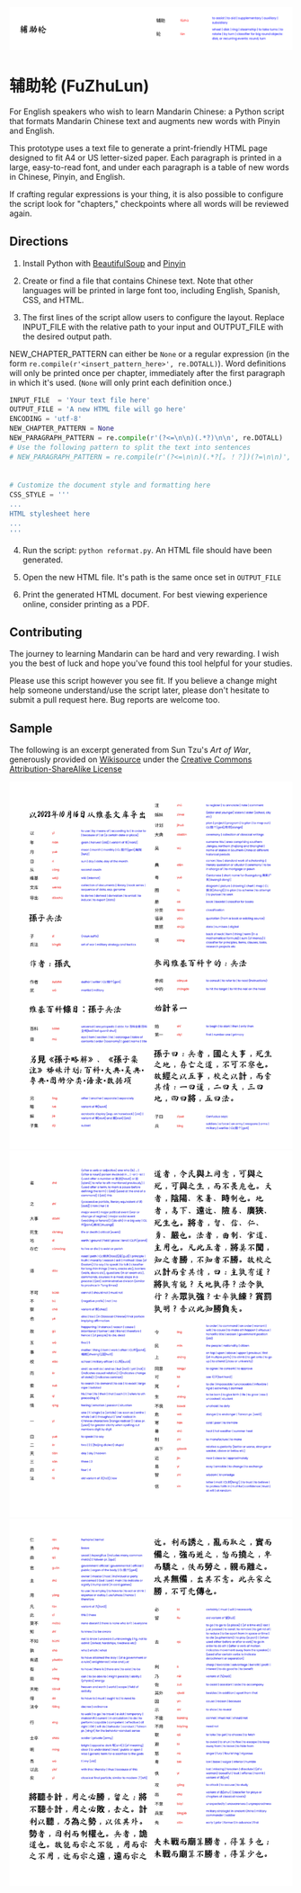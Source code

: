 ![banner](assets/banner.png)

# 辅助轮 (FuZhuLun)
For English speakers who wish to learn Mandarin Chinese: a Python script that formats Mandarin Chinese text and augments new words with Pinyin and English.

This prototype uses a text file to generate a print-friendly HTML page designed to fit A4 or US letter-sized paper. Each paragraph is printed in a large, easy-to-read font, and under each paragraph is a table of new words in Chinese, Pinyin, and English.

If crafting regular expressions is your thing, it is also possible to configure the script look for "chapters," checkpoints where all words will be reviewed again.

## Directions

1. Install Python with [BeautifulSoup](https://pypi.org/project/beautifulsoup4/) and [Pinyin](https://pypi.org/project/pinyin/)

2. Create or find a file that contains Chinese text. Note that other languages will be printed in large font too, including English, Spanish, CSS, and HTML.

3. The first lines of the script allow users to configure the layout. Replace INPUT_FILE with the relative path to your input and OUTPUT_FILE with the desired output path.

NEW_CHAPTER_PATTERN can either be `None` or a regular expression (in the form `re.compile(r'<insert_pattern_here>', re.DOTALL)`). Word definitions will only be printed once per chapter, immediately after the first paragraph in which it's used. (`None` will only print each definition once.)
```py
INPUT_FILE  = 'Your text file here'
OUTPUT_FILE = 'A new HTML file will go here'
ENCODING = 'utf-8'
NEW_CHAPTER_PATTERN = None
NEW_PARAGRAPH_PATTERN = re.compile(r'(?<=\n\n)(.*?)\n\n', re.DOTALL)
# Use the following pattern to split the text into sentences
# NEW_PARAGRAPH_PATTERN = re.compile(r'(?<=\n\n)(.*?[。！？])(?=\n\n)', re.DOTALL)


# Customize the document style and formatting here
CSS_STYLE = '''
...
HTML stylesheet here
...
'''
```

4. Run the script: `python reformat.py`. An HTML file should have been generated.

5. Open the new HTML file. It's path is the same once set in `OUTPUT_FILE`

6. Print the generated HTML document. For best viewing experience online, consider printing as a PDF.


## Contributing

The journey to learning Mandarin can be hard and very rewarding. I wish you the best of luck and hope you've found this tool helpful for your studies.

Please use this script however you see fit. If you believe a change might help someone understand/use the script later, please don't hesitate to submit a pull request here. Bug reports are welcome too.

## Sample

The following is an excerpt generated from Sun Tzu's *Art of War*, generously provided on [Wikisource](https://zh.wikisource.org/wiki/%E5%AD%AB%E5%AD%90%E5%85%B5%E6%B3%95) under the [Creative Commons Attribution-ShareAlike License](https://creativecommons.org/licenses/by-sa/4.0/deed.en)

![picture 1](assets/artofwar1.jpg)
![picture 2](assets/artofwar2.jpg)
![picture 3](assets/artofwar3.jpg)


